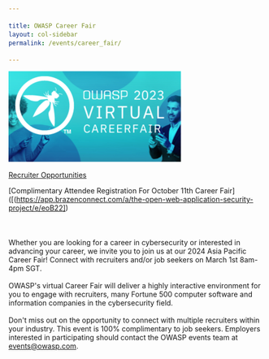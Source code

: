```yaml
---

title: OWASP Career Fair
layout: col-sidebar
permalink: /events/career_fair/

---
```


![CareerFairLogo](/assets/images/CareerFair.png)



[Recruiter Opportunities](/assets/images/2023CareerFairSale.png)

[Complimentary Attendee Registration For October 11th Career Fair]([(https://app.brazenconnect.com/a/the-open-web-application-security-project/e/eoB22])
<br><br>
<br><br>
Whether you are looking for a career in cybersecurity or interested in advancing your career, we invite you to join us at our 2024 Asia Pacific Career Fair! Connect with recruiters and/or job seekers on March 1st 8am-4pm SGT.
<br><br>
OWASP's virtual Career Fair will deliver a highly interactive environment for you to engage with recruiters, many Fortune 500 computer software and information companies in the cybersecurity field. 
<br><br>
Don't miss out on the opportunity to connect with multiple recruiters within your industry. This event is 100% complimentary to job seekers. Employers interested in participating should contact the OWASP events team at [events@owasp.com](mailto:events@owasp.com).
